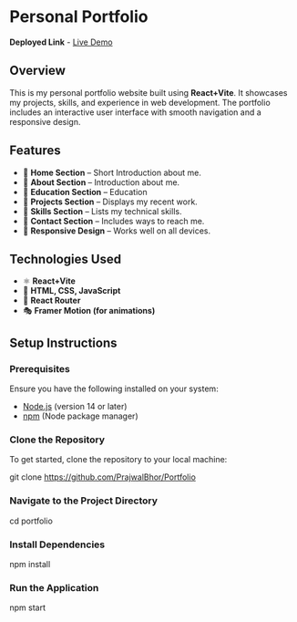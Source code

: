 # Personal Portfolio  
**Deployed Link** - [Live Demo](https://prajwal-portfolio-2025.netlify.app/)  

## Overview  
This is my personal portfolio website built using **React+Vite**. It showcases my projects, skills, and experience in web development. The portfolio includes an interactive user interface with smooth navigation and a responsive design.  

## Features  
- 📌 **Home Section** – Short Introduction about me.  
- 📌 **About Section** – Introduction about me.  
- 📌 **Education Section** – Education  
- 📌 **Projects Section** – Displays my recent work.  
- 📌 **Skills Section** – Lists my technical skills.  
- 📌 **Contact Section** – Includes ways to reach me.  
- 📌 **Responsive Design** – Works well on all devices.  

## Technologies Used  
- ⚛ **React+Vite**  
- 🎨 **HTML, CSS, JavaScript**  
- 🚀 **React Router**  
- 🎭 **Framer Motion (for animations)**  

## Setup Instructions  

### Prerequisites  
Ensure you have the following installed on your system:  
- [Node.js](https://nodejs.org/) (version 14 or later)  
- [npm](https://www.npmjs.com/) (Node package manager)  

### Clone the Repository  
To get started, clone the repository to your local machine:  

git clone https://github.com/PrajwalBhor/Portfolio



### Navigate to the Project Directory

cd portfolio

### Install Dependencies

npm install

### Run the Application

npm start
